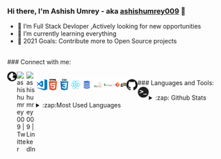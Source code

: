 ### Hi there, I'm Ashish Umrey - aka [ashishumrey009][website] 👋


- 🔭 I’m Full Stack Devloper ,Actively looking for new opportunities
- 🌱 I’m currently learning everything 
- 🥅 2021 Goals: Contribute more to Open Source projects
<br />
### Connect with me:

[<img align="left" alt="ashishumrey009" width="22px" src="https://raw.githubusercontent.com/iconic/open-iconic/master/svg/globe.svg" />][website]
[<img align="left" alt="ashishumrey009 | Twitter" width="22px" src="https://cdn.jsdelivr.net/npm/simple-icons@v3/icons/twitter.svg" />][twitter]
[<img align="left" alt="ashishumrey009 | LinkedIn" width="22px" src="https://cdn.jsdelivr.net/npm/simple-icons@v3/icons/linkedin.svg" />][linkedin]


<br />
### Languages and Tools:
<img/>
<img align="left" alt="Visual Studio Code" width="26px" src="https://raw.githubusercontent.com/github/explore/80688e429a7d4ef2fca1e82350fe8e3517d3494d/topics/visual-studio-code/visual-studio-code.png" />
<img align="left" alt="HTML5" width="26px" src="https://raw.githubusercontent.com/github/explore/80688e429a7d4ef2fca1e82350fe8e3517d3494d/topics/html/html.png" />
<img align="left" alt="CSS3" width="26px" src="https://raw.githubusercontent.com/github/explore/80688e429a7d4ef2fca1e82350fe8e3517d3494d/topics/css/css.png" />
<img align="left" alt="React" width="26px" src="https://raw.githubusercontent.com/github/explore/80688e429a7d4ef2fca1e82350fe8e3517d3494d/topics/react/react.png" />
<img align="left" alt="SQL" width="26px" src="https://raw.githubusercontent.com/github/explore/80688e429a7d4ef2fca1e82350fe8e3517d3494d/topics/sql/sql.png" />
<img align="left" alt="MySQL" width="26px" src="https://raw.githubusercontent.com/github/explore/80688e429a7d4ef2fca1e82350fe8e3517d3494d/topics/mysql/mysql.png" />
<img align="left" alt="MongoDB" width="26px" src="https://raw.githubusercontent.com/github/explore/80688e429a7d4ef2fca1e82350fe8e3517d3494d/topics/mongodb/mongodb.png" />
<img align="left" alt="Git" width="26px" src="https://raw.githubusercontent.com/github/explore/80688e429a7d4ef2fca1e82350fe8e3517d3494d/topics/git/git.png" />
<img align="left" alt="GitHub" width="26px" src="https://raw.githubusercontent.com/github/explore/78df643247d429f6cc873026c0622819ad797942/topics/github/github.png" />
<img align="left" alt="Terminal" width="26px" src="https://raw.githubusercontent.com/github/explore/80688e429a7d4ef2fca1e82350fe8e3517d3494d/topics/terminal/terminal.png" />
<br />
<br />
<details>
  <summary>:zap: Github Stats</summary>

  <img align="left" alt="Ashish's Github Stats" src="https://github-readme-stats.vercel.app/api?username=ashishumrey009&show_icons=true&hide_border=true" />
  
</details>
<details>
 <summary>:zap:Most Used Languages</summary>
<img align="left" alt="Ashish's Github Stats" src="https://github-readme-stats.vercel.app/api/top-langs/?username=ashishumrey009&show_icons=true&hide_border=true" />
</details>

[website]: https://ashishumrey009.github.io/
[twitter]: https://twitter.com/UmreyAshish
[linkedin]: https://www.linkedin.com/in/ashishumreymnnit/


